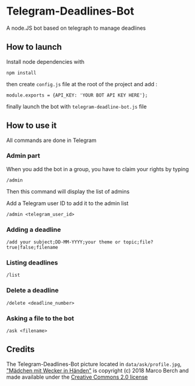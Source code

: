 # Telegram-Deadlines-Bot
A node.JS bot based on telegraph to manage deadlines


## How to launch

Install node dependencies with
```
npm install
```

then create `config.js` file at the root of the project and add :
```
module.exports = {API_KEY: 'YOUR BOT API KEY HERE'};
```

finally launch the bot with `telegram-deadline-bot.js` file

## How to use it

All commands are done in Telegram

### Admin part

When you add the bot in a group, you have to claim your rights by typing

    /admin 

Then this command will display the list of admins

Add a Telegram user ID to add it to the admin list 

    /admin <telegram_user_id>

### Adding a deadline

    /add your subject;DD-MM-YYYY;your theme or topic;file?true|false;filename
    
### Listing deadlines

    /list
    
### Delete a deadline

    /delete <deadline_number>
    
### Asking a file to the bot 

    /ask <filename>



## Credits 

The Telegram-Deadlines-Bot picture located in `data/ask/profile.jpg`, ["Mädchen mit Wecker in Händen"](https://flic.kr/p/27knUuyM) is copyright (c) 2018 Marco Berch and made available under the [Creative Commons 2.0 license](https://creativecommons.org/licenses/by/2.0/)

